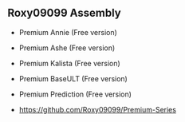 ## Roxy09099 Assembly

* Premium Annie (Free version)
* Premium Ashe (Free version)
* Premium Kalista (Free version)
* Premium BaseULT (Free version)
* Premium Prediction (Free version)


* https://github.com/Roxy09099/Premium-Series
